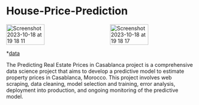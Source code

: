 # House-Price-Prediction

<div style="display: flex; justify-content: space-between;">
<img width="45%" alt="Screenshot 2023-10-18 at 19 18 11" src="https://github.com/droussiaymane/House-Price-Prediction/assets/60798100/e5e81b56-819d-4e61-a83f-94f8784a75d1">
<img width="45%" alt="Screenshot 2023-10-18 at 19 18 17" src="https://github.com/droussiaymane/House-Price-Prediction/assets/60798100/6eca8b84-0e8f-4960-83ca-3c5659fa510d">

</div>



*[data](https://um6p-my.sharepoint.com/:x:/g/personal/aymane_droussi_emines_um6p_ma/ERZ7kwM6N1dBlKjK0YJouEkBzoQ2vDCxq3JVhXJtx5glog?rtime=T7wIOwXQ20g)



The Predicting Real Estate Prices in Casablanca project is a comprehensive data science project that aims to develop a predictive model to estimate property prices in Casablanca, Morocco. This project involves web scraping, data cleaning, model selection and training, error analysis, deployment into production, and ongoing monitoring of the predictive model.
